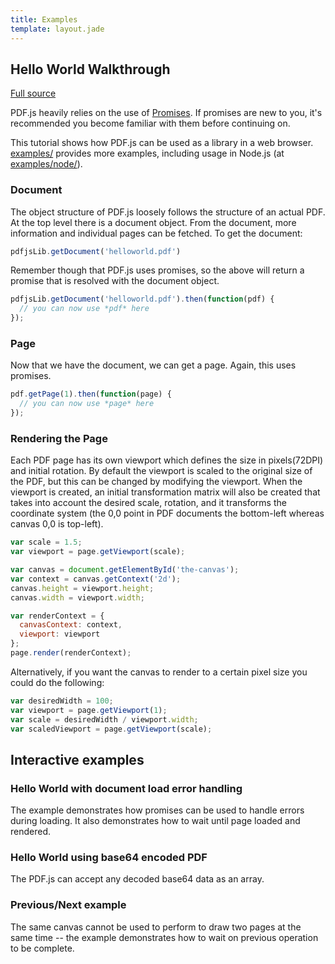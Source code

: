 ```yaml
---
title: Examples
template: layout.jade
---
```


## Hello World Walkthrough

[Full source](https://github.com/mozilla/pdf.js/blob/master/examples/learning/helloworld.html)

PDF.js heavily relies on the use of [Promises](https://developer.mozilla.org/docs/Web/JavaScript/Reference/Global_Objects/Promise). If promises are new to you, it's recommended you become familiar with them before continuing on.

This tutorial shows how PDF.js can be used as a library in a web browser.
[examples/](https://github.com/mozilla/pdf.js/tree/master/examples) provides more examples, including usage in Node.js (at [examples/node/](https://github.com/mozilla/pdf.js/tree/master/examples/node)).

### Document

The object structure of PDF.js loosely follows the structure of an actual PDF. At the top level there is a document object. From the document, more information and individual pages can be fetched. To get the document:

```js
pdfjsLib.getDocument('helloworld.pdf')
```

Remember though that PDF.js uses promises, so the above will return a promise that is resolved with the document object.

```js
pdfjsLib.getDocument('helloworld.pdf').then(function(pdf) {
  // you can now use *pdf* here
});
```

### Page
Now that we have the document, we can get a page. Again, this uses promises.

```js
pdf.getPage(1).then(function(page) {
  // you can now use *page* here
});
```

### Rendering the Page
Each PDF page has its own viewport which defines the size in pixels(72DPI) and initial rotation. By default the viewport is scaled to the original size of the PDF, but this can be changed by modifying the viewport. When the viewport is created, an initial transformation matrix will also be created that takes into account the desired scale, rotation, and it transforms the coordinate system (the 0,0 point in PDF documents the bottom-left whereas canvas 0,0 is top-left).

```js
var scale = 1.5;
var viewport = page.getViewport(scale);

var canvas = document.getElementById('the-canvas');
var context = canvas.getContext('2d');
canvas.height = viewport.height;
canvas.width = viewport.width;

var renderContext = {
  canvasContext: context,
  viewport: viewport
};
page.render(renderContext);
```

Alternatively, if you want the canvas to render to a certain pixel size you could do the following:

```js
var desiredWidth = 100;
var viewport = page.getViewport(1);
var scale = desiredWidth / viewport.width;
var scaledViewport = page.getViewport(scale);
```

## Interactive examples

### Hello World with document load error handling

The example demonstrates how promises can be used to handle errors during loading.
It also demonstrates how to wait until page loaded and rendered.

<script async src="//jsfiddle.net/pdfjs/9engc9mw/embed/js,html,result/"></script>

### Hello World using base64 encoded PDF

The PDF.js can accept any decoded base64 data as an array.

<script async src="//jsfiddle.net/pdfjs/cq0asLqz/embed/js,html,result/"></script>

### Previous/Next example

The same canvas cannot be used to perform to draw two pages at the same time --
the example demonstrates how to wait on previous operation to be complete.

<script async src="//jsfiddle.net/pdfjs/wagvs9Lf/embed/js,html,result/"></script>
